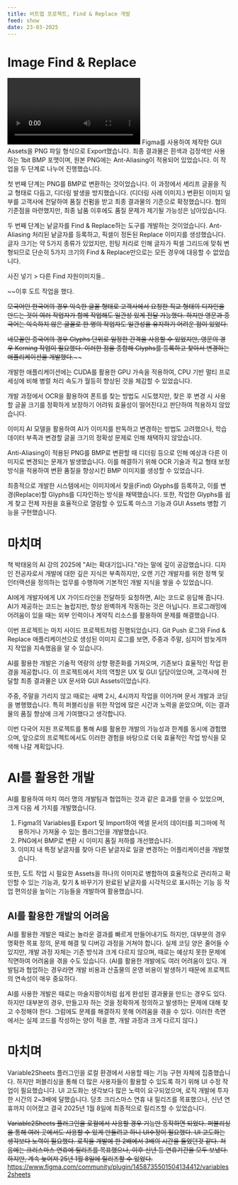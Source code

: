 ```yaml
---
title: 비트맵 프로젝트, Find & Replace 개발
feed: show
date: 23-03-2025
--- 
```


# Image Find & Replace


![](/assets/img/0323%20at%2022.20.21.mp4)
Figma를 사용하여 제작한 GUI Assets을 PNG 파일 형식으로 Export했습니다. 최종 결과물은 흰색과 검정색만 사용하는 1bit BMP 포맷이며, 원본 PNG에는 Ant-Aliasing이 적용되어 있었습니다. 이 작업을 두 단계로 나누어 진행했습니다.

첫 번째 단계는 PNG를 BMP로 변환하는 것이었습니다. 이 과정에서 세리프 글꼴을 직교 형태로 다듬고, 디더링 발생을 방지했습니다. (디더링 사례 이미지.) 변환된 이미지 일부를 고객사에 전달하여 품질 컨펌을 받고 최종 결과물의 기준으로 확정했습니다. 협의 기준점을 마련했지만, 최종 납품 이후에도 품질 문제가 제기될 가능성은 남아있습니다.

두 번째 단계는 낱글자를 Find & Replace하는 도구를 개발하는 것이었습니다. Ant-Aliasing 처리된 낱글자를 등록하고, 픽셀이 정돈된 Replace 이미지를 생성했습니다. 글자 크기는 약 5가지 종류가 있었지만, 힌팅 처리로 인해 글자가 픽셀 그리드에 맞춰 변형되므로 단순히 5가지 크기의 Find & Replace만으로는 모든 경우에 대응할 수 없었습니다.

사진 넣기 > 다른 Find 자원이미지들..




~~이후 도트 작업을 했다.

~~모국어인 한국어의 경우 익숙한 글꼴 형태로 고객사에서 요청한 직교 형태의 디자인을 만드는 것이 여러 작업자가 함께 작업해도 일관성 있게 전달 가능했다. 하지만 영문과 중국어는 익숙하지 않은 글꼴로 한 명의 작업자도 일관성을 유지하기 어려운 점이 있었다.~~

~~네모꼴인 중국어의 경우 Glyphs 단위로 일정한 간격을 사용할 수 있었지만, 영문의 경우 Kerning 작업이 필요했다. 이러한 점을 종합해 Glyphs를 등록하고 찾아서 변경하는 애플리케이션을 개발했다.~~~~

개발한 애플리케이션에는 CUDA를 활용한 GPU 가속을 적용하여, CPU 기반 멀티 프로세싱에 비해 병렬 처리 속도가 월등히 향상된 것을 체감할 수 있었습니다.

개발 과정에서 OCR을 활용하여 폰트를 찾는 방법도 시도했지만, 찾은 후 변경 시 사용할 글꼴 크기를 정확하게 보장하기 어려워 효율성이 떨어진다고 판단하여 적용하지 않았습니다.

이미지 AI 모델을 활용하여 AI가 이미지를 판독하고 변경하는 방법도 고려했으나, 학습 데이터 부족과 변경할 글꼴 크기의 정확성 문제로 인해 채택하지 않았습니다.

Anti-Aliasing이 적용된 PNG를 BMP로 변환할 때 디더링 등으로 인해 예상과 다른 이미지로 변경되는 문제가 발생했습니다. 이를 해결하기 위해 OCR 기술과 직교 형태 보정 방식을 적용하여 변환 품질을 향상시킨 BMP 이미지를 생성할 수 있었습니다.

최종적으로 개발한 시스템에서는 이미지에서 찾을(Find) Glyphs를 등록하고, 이를 변경(Replace)할 Glyphs를 디자인하는 방식을 채택했습니다. 또한, 작업한 Glyphs를 쉽게 찾고 전체 자원을 효율적으로 열람할 수 있도록 마스크 기능과 GUI Assets 병합 기능을 구현했습니다.

# 마치며

책 박태웅의 AI 강의 2025에 "AI는 확대기입니다."라는 말에 깊이 공감했습니다. 디자인 전공자로서 개발에 대한 깊은 지식은 부족하지만, 오랜 기간 개발자를 위한 정책 및 인터랙션을 정의하는 업무를 수행하며 기본적인 개발 지식을 쌓을 수 있었습니다.

AI에게 개발자에게 UX 가이드라인을 전달하듯 요청하면, AI는 코드로 응답해 줍니다. AI가 제공하는 코드는 놀랍지만, 항상 완벽하게 작동하는 것은 아닙니다. 프로그래밍에 어려움이 있을 때는 외부 인력이나 계약직 리소스를 활용하여 문제를 해결했습니다.

이번 프로젝트는 마치 사이드 프로젝트처럼 진행되었습니다. Git Push 로그와 Find & Replace 애플리케이션으로 생성된 이미지 로그를 보면, 주중과 주말, 심지어 밤늦게까지 작업을 지속했음을 알 수 있습니다.

AI를 활용한 개발은 기술적 역량의 상향 평준화를 가져오며, 기존보다 효율적인 작업 환경을 제공합니다. 이 프로젝트에서 저의 역할은 UX 및 GUI 담당이었으며, 고객사에 전달할 최종 결과물은 UX 문서와 GUI Assets이었습니다.

주중, 주말을 가리지 않고 때로는 새벽 2시, 4시까지 작업을 이어가며 문서 개발과 코딩을 병행했습니다. 특히 퍼블리싱을 위한 작업에 많은 시간과 노력을 쏟았으며, 이는 결과물의 품질 향상에 크게 기여했다고 생각합니다.

이번 다국어 지원 프로젝트를 통해 AI를 활용한 개발의 가능성과 한계를 동시에 경험했으며, 앞으로의 프로젝트에서도 이러한 경험을 바탕으로 더욱 효율적인 작업 방식을 모색해 나갈 계획입니다.


# AI를 활용한 개발

AI를 활용하여 마치 여러 명의 개발팀과 협업하는 것과 같은 효과를 얻을 수 있었으며, 크게 다음 세 가지를 개발했습니다.

1. Figma의 Variables를 Export 및 Import하여 엑셀 문서의 데이터를 피그마에 적용하거나 가져올 수 있는 플러그인을 개발했습니다.
2. PNG에서 BMP로 변환 시 이미지 품질 저하를 개선했습니다.
3. 이미지 내 특정 낱글자를 찾아 다른 낱글자로 일괄 변경하는 어플리케이션을 개발했습니다.

또한, 도트 작업 시 필요한 Assets을 하나의 이미지로 병합하여 효율적으로 관리하고 확인할 수 있는 기능과, 찾기 & 바꾸기가 완료된 낱글자를 시각적으로 표시하는 기능 등 작업 편의성을 높이는 기능들을 개발하여 활용했습니다.



## AI를 활용한 개발의 어려움

AI를 활용한 개발은 때로는 놀라운 결과를 빠르게 만들어내기도 하지만, 대부분의 경우 명확한 목표 정의, 문제 해결 및 디버깅 과정을 거쳐야 합니다. 실제 코딩 양은 줄어들 수 있지만, 개발 과정 자체는 기존 방식과 크게 다르지 않으며, 때로는 예상치 못한 문제에 직면하여 어려움을 겪을 수도 있습니다.
(AI를 활용한 개발에도 여러 어려움이 있다. 개발팀과 협업하는 경우라면 개발 비용과 산출물의 운영 비용이 발생하기 때문에 프로젝트의 연속성이 매우 중요하다.

AI를 사용한 개발은 때로는 마술지팡이처럼 쉽게 완성된 결과물을 만드는 경우도 있다. 하지만 대부분의 경우, 만들고자 하는 것을 정확하게 정의하고 발생하는 문제에 대해 찾고 수정해야 한다. 그럼에도 문제를 해결하지 못해 어려움을 겪을 수 있다. 이러한 측면에서는 실제 코드를 작성하는 양이 적을 뿐, 개발 과정과 크게 다르지 않다.)


# 마치며
Variable2Sheets 플러그인을 로컬 환경에서 사용할 때는 기능 구현 자체에 집중했습니다. 하지만 퍼블리싱을 통해 더 많은 사용자들이 활용할 수 있도록 하기 위해 UI 수정 작업이 필요했습니다. UI 고도화는 생각보다 많은 노력이 요구되었으며, 로직 개발에 투자한 시간의 2~3배에 달했습니다. 당초 크리스마스 연휴 내 릴리즈를 목표했으나, 신년 연휴까지 이어졌고 결국 2025년 1월 8일에 최종적으로 릴리즈할 수 있었습니다.

~~Variable2Sheets 플러그인을 로컬에서 사용할 경우 기능만 동작하면 되었다. 퍼블리싱을 통해 여러 곳에서도 사용할 수 있게 만들려고 하니 UI수정이 필요했다. UI 고도화는 생각보다 노력이 필요했다. 로직을 개발에 한 2배에서 3배의 시간을 들었던것 같다. 처음에는 크리스마스 연휴에 릴리즈를 목표했으나, 이후 신년 등 연휴기간을 모두 보냈다. 하지만, 계속 늦어져 25년 1월 8일에 릴리즈할 수 있었다.~~
https://www.figma.com/community/plugin/1458735501504134412/variables2sheets




